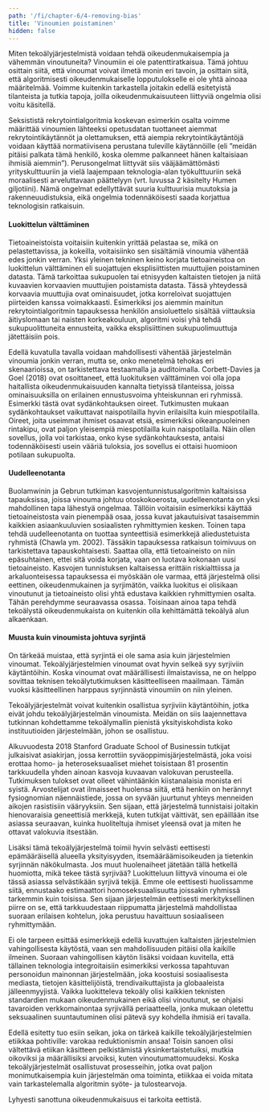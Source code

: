 ```yaml
---
path: '/fi/chapter-6/4-removing-bias'
title: 'Vinoumien poistaminen'
hidden: false
---
```


<hero-icon heroIcon='chap6'/>


<styled-text>



Miten tekoälyjärjestelmistä voidaan tehdä oikeudenmukaisempia ja vähemmän vinoutuneita? Vinoumiin ei ole patenttiratkaisua. Tämä johtuu osittain siitä, että vinoumat voivat ilmetä monin eri tavoin, ja osittain siitä, että algoritmisesti oikeudenmukaiselle lopputulokselle ei ole yhtä ainoaa määritelmää. Voimme kuitenkin tarkastella joitakin edellä esitetyistä tilanteista ja tutkia tapoja, joilla oikeudenmukaisuuteen liittyviä ongelmia olisi voitu käsitellä.

Seksististä rekrytointialgoritmia koskevan esimerkin osalta voimme määrittää vinoumien lähteeksi opetusdatan tuottaneet aiemmat rekrytointikäytännöt ja olettamuksen, että aiempia rekrytointikäytäntöjä voidaan käyttää normatiivisena perustana tuleville käytännöille (eli ”meidän pitäisi palkata tämä henkilö, koska olemme palkanneet hänen kaltaisiaan ihmisiä aiemmin”). Perusongelmat liittyvät siis vääjäämättömästi yrityskulttuuriin ja vielä laajempaan teknologia-alan työkulttuuriin sekä moraalisesti arveluttavaan päättelyyn (vrt. luvussa 2 käsitelty Humen giljotiini). Nämä ongelmat edellyttävät suuria kulttuurisia muutoksia ja rakenneuudistuksia, eikä ongelmia todennäköisesti saada korjattua teknologisin ratkaisuin.

#### Luokittelun välttäminen
Tietoaineistoista voitaisiin kuitenkin yrittää pelastaa se, mikä on pelastettavissa, ja kokeilla, voitaisiinko sen sisältämiä vinoumia vähentää edes jonkin verran. Yksi yleinen tekninen keino korjata tietoaineistoa on luokittelun välttäminen eli suojattujen eksplisiittisten muuttujien poistaminen datasta. Tämä tarkoittaa sukupuolen tai etnisyyden kaltaisten tietojen ja niitä kuvaavien korvaavien muuttujien poistamista datasta. Tässä yhteydessä korvaavia muuttujia ovat ominaisuudet, jotka korreloivat suojattujen piirteiden kanssa voimakkaasti. Esimerkiksi jos aiemmin mainitun rekrytointialgoritmin tapauksessa henkilön ansioluettelo sisältää viittauksia äitiyslomaan tai naisten korkeakouluun, algoritmi voisi yhä tehdä sukupuolittuneita ennusteita, vaikka eksplisiittinen sukupuolimuuttuja jätettäisiin pois.

Edellä kuvatulla tavalla voidaan mahdollisesti vähentää järjestelmän vinoumia jonkin verran, mutta se, onko menetelmä tehokas eri skenaarioissa, on tarkistettava testaamalla ja auditoimalla. Corbett-Davies ja Goel (2018) ovat osoittaneet, että luokituksen välttäminen voi olla jopa haitallista oikeudenmukaisuuden kannalta tietyissä tilanteissa, joissa ominaisuuksilla on erilainen ennustusvoima yhteiskunnan eri ryhmissä. Esimerkki tästä ovat sydänkohtauksen oireet. Tutkimusten mukaan sydänkohtaukset vaikuttavat naispotilailla hyvin erilaisilta kuin miespotilailla. Oireet, joita useimmat ihmiset osaavat etsiä, esimerkiksi oikeanpuoleinen rintakipu, ovat paljon yleisempiä miespotilailla kuin naispotilailla. Näin ollen sovellus, jolla voi tarkistaa, onko kyse sydänkohtauksesta, antaisi todennäköisesti usein vääriä tuloksia, jos sovellus ei ottaisi huomioon potilaan sukupuolta.

#### Uudelleenotanta
Buolamwinin ja Gebrun tutkiman kasvojentunnistusalgoritmin kaltaisissa tapauksissa, joissa vinouma johtuu otoskokoerosta, uudelleenotanta on yksi mahdollinen tapa lähestyä ongelmaa. Tällöin voitaisiin esimerkiksi käyttää tietoaineistosta vain pienempää osaa, jossa kuvat jakautuisivat tasaisemmin kaikkien asiaankuuluvien sosiaalisten ryhmittymien kesken. Toinen tapa tehdä uudelleenotanta on tuottaa synteettisiä esimerkkejä aliedustetuista ryhmistä (Chawla ym. 2002). Tässäkin tapauksessa ratkaisun toimivuus on tarkistettava tapauskohtaisesti. Saattaa olla, että tietoaineisto on niin epäsuhtainen, ettei sitä voida korjata, vaan on luotava kokonaan uusi tietoaineisto. Kasvojen tunnistuksen kaltaisessa erittäin riskialttiissa ja arkaluonteisessa tapauksessa ei myöskään ole varmaa, että järjestelmä olisi eettinen, oikeudenmukainen ja syrjimätön, vaikka luokitus ei olisikaan vinoutunut ja tietoaineisto olisi yhtä edustava kaikkien ryhmittymien osalta. Tähän perehdymme seuraavassa osassa. Toisinaan ainoa tapa tehdä tekoälystä oikeudenmukaista on kuitenkin olla kehittämättä tekoälyä alun alkaenkaan.



#### Muusta kuin vinoumista johtuva syrjintä

On tärkeää muistaa, että syrjintä ei ole sama asia kuin järjestelmien vinoumat. Tekoälyjärjestelmien vinoumat ovat hyvin selkeä syy syrjiviin käytäntöihin. Koska vinoumat ovat määrällisesti ilmaistavissa, ne on helppo sovittaa teknisen tekoälytutkimuksen käsitteelliseen maailmaan. Tämän vuoksi käsitteellinen harppaus syrjinnästä vinoumiin on niin yleinen.

Tekoälyjärjestelmät voivat kuitenkin osallistua syrjiviin käytäntöihin, jotka eivät johdu tekoälyjärjestelmän vinoumista. Meidän on siis laajennettava tutkinnan kohdettamme tekoälymallin pienistä yksityiskohdista koko instituutioiden järjestelmään, johon se osallistuu.

</styled-text>

<text-box name="" icon="chap6">

Alkuvuodesta 2018 Stanford Graduate School of Businessin tutkijat julkaisivat asiakirjan, jossa kerrottiin syväoppimisjärjestelmästä, joka voisi erottaa homo- ja heteroseksuaaliset miehet toisistaan 81 prosentin tarkkuudella yhden ainoan kasvoja kuvaavan valokuvan perusteella. Tutkimuksen tulokset ovat olleet vähintäänkin kiistanalaisia monista eri syistä. Arvostelijat ovat ilmaisseet huolensa siitä, että henkiin on herännyt fysiognomian näennäistiede, jossa on syvään juurtunut yhteys menneiden aikojen rasistisiin vääryyksiin. Sen sijaan, että järjestelmä tunnistaisi joitakin hienovaraisia geneettisiä merkkejä, kuten tutkijat väittivät, sen epäillään itse asiassa seuraavan, kuinka huoliteltuja ihmiset yleensä ovat ja miten he ottavat valokuvia itsestään.

Lisäksi tämä tekoälyjärjestelmä toimii hyvin selvästi eettisesti epämääräisellä alueella yksityisyyden, itsemääräämisoikeuden ja tietenkin syrjinnän näkökulmasta. Jos muut huolenaiheet jätetään tällä hetkellä huomiotta, mikä tekee tästä syrjivää? Luokitteluun liittyvä vinouma ei ole tässä asiassa selvästikään syrjivä tekijä. Emme ole eettisesti huolissamme siitä, ennustaako estimaattori homoseksuaalisuutta joissakin ryhmissä tarkemmin kuin toisissa. Sen sijaan järjestelmän eettisesti merkityksellinen piirre on se, että tarkkuudestaan riippumatta järjestelmä mahdollistaa suoraan erilaisen kohtelun, joka perustuu havaittuun sosiaaliseen ryhmittymään.

</text-box>

<styled-text>

Ei ole tarpeen esittää esimerkkejä edellä kuvattujen kaltaisten järjestelmien vahingollisesta käytöstä, vaan sen mahdollisuuden pitäisi olla kaikille ilmeinen. Suoraan vahingollisen käytön lisäksi voidaan kuvitella, että tällainen teknologia integroitaisiin esimerkiksi verkossa tapahtuvan personoidun mainonnan järjestelmään, joka koostuisi sosiaalisesta mediasta, tietojen käsittelijöistä, trendivaikuttajista ja globaaleista jälleenmyyjistä. Vaikka luokitteleva tekoäly olisi kaikkien teknisten standardien mukaan oikeudenmukainen eikä olisi vinoutunut, se ohjaisi tavaroiden verkkomainontaa syrjivällä periaatteella, jonka mukaan oletettu seksuaalinen suuntautuminen olisi pätevä syy kohdella ihmisiä eri tavalla.

Edellä esitetty tuo esiin seikan, joka on tärkeä kaikille tekoälyjärjestelmien etiikkaa pohtiville: varokaa reduktionismin ansaa! Toisin sanoen olisi vältettävä etiikan käsitteen pelkistämistä yksinkertaistetuiksi, mutkia oikoviksi ja määrällisiksi arvoiksi, kuten vinoutumattomuudeksi. Koska tekoälyjärjestelmät osallistuvat prosesseihin, jotka ovat paljon monimutkaisempia kuin järjestelmän oma toiminta, etiikkaa ei voida mitata vain tarkastelemalla algoritmin syöte- ja tulostearvoja.

Lyhyesti sanottuna oikeudenmukaisuus ei tarkoita eettistä.

</styled-text>

<quiz id="dc27bad6-159f-5866-bb9c-a6c217479949"> </quiz>

<quiz id="8419051e-be51-5e24-989a-593008fe2ae3"> </quiz>
